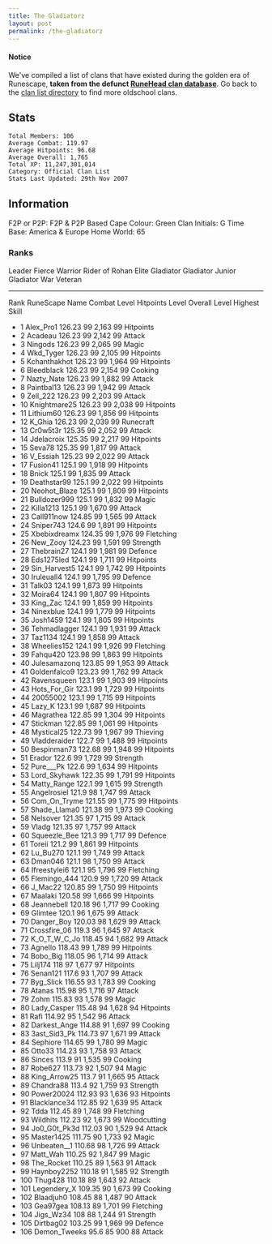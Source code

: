 ```yaml
---
title: The Gladiatorz
layout: post
permalink: /the-gladiatorz
---
```


#### Notice
We've compiled a list of clans that have existed during the golden era of Runescape, **taken from the defunct [RuneHead clan database](https://web.archive.org/web/20070108040636/http://runehead.com/)**. Go back to the [clan list directory](https://www.runescapehall.net/runescapeclans) to find more oldschool clans.

## Stats

    Total Members: 106
    Average Combat: 119.97
    Average Hitpoints: 96.68
    Average Overall: 1,765
    Total XP: 11,247,301,014
    Category: Official Clan List
    Stats Last Updated: 29th Nov 2007

	
## Information

F2P or P2P: F2P & P2P Based
Cape Colour: Green
Clan Initials: G
Time Base: America & Europe
Home World: 65

### Ranks
Leader	Fierce Warrior	Rider of Rohan	Elite Gladiator
Gladiator	Junior Gladiator	War Veteran

---

Rank 	RuneScape Name 	Combat Level 	Hitpoints Level 	Overall Level 	Highest Skill
- 1 	Alex_Pro1 	126.23 	99 	2,163 	99 Hitpoints	
- 2 	Acadeau 	126.23 	99 	2,142 	99 Attack	
- 3 	Ningods 	126.23 	99 	2,065 	99 Magic	
- 4 	Wkd_Tyger 	126.23 	99 	2,105 	99 Hitpoints	
- 5 	Kchanthakhot 	126.23 	99 	1,964 	99 Hitpoints	
- 6 	Bleedblack 	126.23 	99 	2,154 	99 Cooking	
- 7 	Nazty_Nate 	126.23 	99 	1,882 	99 Attack	
- 8 	Paintbal13 	126.23 	99 	1,942 	99 Attack	
- 9 	Zell_222 	126.23 	99 	2,203 	99 Attack	
- 10 	Knightmare25 	126.23 	99 	2,038 	99 Hitpoints	
- 11 	Lithium60 	126.23 	99 	1,856 	99 Hitpoints	
- 12 	K_Ghia 	126.23 	99 	2,039 	99 Runecraft	
- 13 	Cr0w5t3r 	125.35 	99 	2,052 	99 Attack	
- 14 	Jdelacroix 	125.35 	99 	2,217 	99 Hitpoints	
- 15 	Seva78 	125.35 	99 	1,817 	99 Attack	
- 16 	V_Essiah 	125.23 	99 	2,022 	99 Attack	
- 17 	Fusion41 	125.1 	99 	1,918 	99 Hitpoints	
- 18 	Bnick 	125.1 	99 	1,835 	99 Attack	
- 19 	Deathstar99 	125.1 	99 	2,022 	99 Hitpoints	
- 20 	Neohot_Blaze 	125.1 	99 	1,809 	99 Hitpoints	
- 21 	Bulldozer999 	125.1 	99 	1,832 	99 Magic	
- 22 	Killa1213 	125.1 	99 	1,670 	99 Attack	
- 23 	Call911now 	124.85 	99 	1,565 	99 Attack	
- 24 	Sniper743 	124.6 	99 	1,891 	99 Hitpoints	
- 25 	Xbebixdreamx 	124.35 	99 	1,976 	99 Fletching	
- 26 	New_Zooy 	124.23 	99 	1,591 	99 Strength	
- 27 	Thebrain27 	124.1 	99 	1,981 	99 Defence	
- 28 	Eds1275led 	124.1 	99 	1,711 	99 Hitpoints	
- 29 	Sin_Harvest5 	124.1 	99 	1,742 	99 Hitpoints	
- 30 	Iruleuall4 	124.1 	99 	1,795 	99 Defence	
- 31 	Talk03 	124.1 	99 	1,873 	99 Hitpoints	
- 32 	Moira64 	124.1 	99 	1,807 	99 Hitpoints	
- 33 	King_Zac 	124.1 	99 	1,859 	99 Hitpoints	
- 34 	Ninexblue 	124.1 	99 	1,779 	99 Hitpoints	
- 35 	Josh1459 	124.1 	99 	1,805 	99 Hitpoints	
- 36 	Tehmadlagger 	124.1 	99 	1,931 	99 Attack	
- 37 	Taz1134 	124.1 	99 	1,858 	99 Attack	
- 38 	Wheelies152 	124.1 	99 	1,926 	99 Fletching	
- 39 	Fahqu420 	123.98 	99 	1,863 	99 Hitpoints	
- 40 	Julesamazonq 	123.85 	99 	1,953 	99 Attack	
- 41 	Goldenfalco9 	123.23 	99 	1,762 	99 Attack	
- 42 	Ravensqueen 	123.1 	99 	1,903 	99 Hitpoints	
- 43 	Hots_For_Gir 	123.1 	99 	1,729 	99 Hitpoints	
- 44 	20055002 	123.1 	99 	1,715 	99 Hitpoints	
- 45 	Lazy_K 	123.1 	99 	1,687 	99 Hitpoints	
- 46 	Magrathea 	122.85 	99 	1,304 	99 Hitpoints	
- 47 	Stickman 	122.85 	99 	1,061 	99 Hitpoints	
- 48 	Mystical25 	122.73 	99 	1,967 	99 Thieving	
- 49 	Vladderaider 	122.7 	99 	1,488 	99 Hitpoints	
- 50 	Bespinman73 	122.68 	99 	1,948 	99 Hitpoints	
- 51 	Erador 	122.6 	99 	1,729 	99 Strength	
- 52 	Pure___Pk 	122.6 	99 	1,634 	99 Hitpoints	
- 53 	Lord_Skyhawk 	122.35 	99 	1,791 	99 Hitpoints	
- 54 	Matty_Range 	122.1 	99 	1,615 	99 Strength	
- 55 	Angelrosiel 	121.9 	98 	1,747 	99 Attack	
- 56 	Com_On_Tryme 	121.55 	99 	1,775 	99 Hitpoints	
- 57 	Shade_Llama0 	121.38 	99 	1,973 	99 Cooking	
- 58 	Nelsover 	121.35 	97 	1,715 	99 Attack	
- 59 	Vladg 	121.35 	97 	1,757 	99 Attack	
- 60 	Squeezle_Bee 	121.3 	99 	1,717 	99 Defence	
- 61 	Toreii 	121.2 	99 	1,861 	99 Hitpoints	
- 62 	Lu_Bu270 	121.1 	99 	1,749 	99 Attack	
- 63 	Dman046 	121.1 	98 	1,750 	99 Attack	
- 64 	Ifreestylei6 	121.1 	95 	1,796 	99 Fletching	
- 65 	Flemingo_444 	120.9 	99 	1,720 	99 Attack	
- 66 	J_Mac22 	120.85 	99 	1,750 	99 Hitpoints	
- 67 	Maalaki 	120.58 	99 	1,666 	99 Hitpoints	
- 68 	Jeannebell 	120.18 	96 	1,717 	99 Cooking	
- 69 	Glimtee 	120.1 	96 	1,675 	99 Attack	
- 70 	Danger_Boy 	120.03 	98 	1,629 	99 Attack	
- 71 	Crossfire_06 	119.3 	96 	1,645 	97 Attack	
- 72 	K_O_T_W_C_Jo 	118.45 	94 	1,682 	99 Attack	
- 73 	Agnello 	118.43 	99 	1,789 	99 Hitpoints	
- 74 	Bobo_Big 	118.05 	96 	1,714 	99 Attack	
- 75 	Lilj174 	118 	97 	1,677 	97 Hitpoints	
- 76 	Senan121 	117.6 	93 	1,707 	99 Attack	
- 77 	Byg_Slick 	116.55 	93 	1,783 	99 Cooking	
- 78 	Atanas 	115.98 	95 	1,716 	97 Attack	
- 79 	Zohm 	115.83 	93 	1,578 	99 Magic	
- 80 	Lady_Casper 	115.48 	94 	1,628 	94 Hitpoints	
- 81 	Rafi 	114.92 	95 	1,542 	96 Attack	
- 82 	Darkest_Ange 	114.88 	91 	1,697 	99 Cooking	
- 83 	3ast_Sid3_Pk 	114.73 	97 	1,671 	99 Attack	
- 84 	Sephiore 	114.65 	99 	1,780 	99 Magic	
- 85 	Otto33 	114.23 	93 	1,758 	93 Attack	
- 86 	Sinces 	113.9 	91 	1,535 	99 Cooking	
- 87 	Robe627 	113.73 	92 	1,507 	94 Magic	
- 88 	King_Arrow25 	113.7 	91 	1,665 	95 Attack	
- 89 	Chandra88 	113.4 	92 	1,759 	93 Strength	
- 90 	Power20024 	112.93 	93 	1,636 	93 Hitpoints	
- 91 	Blacklance34 	112.85 	92 	1,639 	95 Attack	
- 92 	Tdda 	112.45 	89 	1,748 	99 Fletching	
- 93 	Wildhits 	112.23 	92 	1,673 	99 Woodcutting	
- 94 	Jo0_G0t_Pk3d 	112.03 	90 	1,529 	94 Attack	
- 95 	Master1425 	111.75 	90 	1,733 	92 Magic	
- 96 	Unbeaten__1 	110.68 	98 	1,726 	99 Attack	
- 97 	Matt_Wah 	110.25 	92 	1,847 	99 Magic	
- 98 	The_Rocket 	110.25 	89 	1,563 	91 Attack	
- 99 	Haynboy2252 	110.18 	91 	1,585 	92 Strength	
- 100 	Thug428 	110.18 	89 	1,643 	92 Attack	
- 101 	Legendery_X 	109.35 	90 	1,673 	99 Cooking	
- 102 	Blaadjuh0 	108.45 	88 	1,487 	90 Attack	
- 103 	Gea97gea 	108.13 	89 	1,701 	99 Fletching	
- 104 	Jigs_Wz34 	108 	88 	1,244 	91 Strength	
- 105 	Dirtbag02 	103.25 	99 	1,969 	99 Defence	
- 106 	Demon_Tweeks 	95.6 	85 	900 	88 Attack
